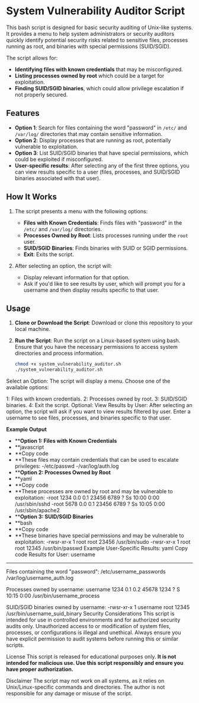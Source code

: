 # System Vulnerability Auditor Script

This bash script is designed for basic security auditing of Unix-like systems. It provides a menu to help system administrators or security auditors quickly identify potential security risks related to sensitive files, processes running as root, and binaries with special permissions (SUID/SGID). 

The script allows for:
- **Identifying files with known credentials** that may be misconfigured.
- **Listing processes owned by root** which could be a target for exploitation.
- **Finding SUID/SGID binaries**, which could allow privilege escalation if not properly secured.

## Features

- **Option 1**: Search for files containing the word "password" in `/etc/` and `/var/log/` directories that may contain sensitive information.
- **Option 2**: Display processes that are running as root, potentially vulnerable to exploitation.
- **Option 3**: List SUID/SGID binaries that have special permissions, which could be exploited if misconfigured.
- **User-specific results**: After selecting any of the first three options, you can view results specific to a user (files, processes, and SUID/SGID binaries associated with that user).

## How It Works

1. The script presents a menu with the following options:
   - **Files with Known Credentials**: Finds files with "password" in the `/etc/` and `/var/log/` directories.
   - **Processes Owned by Root**: Lists processes running under the `root` user.
   - **SUID/SGID Binaries**: Finds binaries with SUID or SGID permissions.
   - **Exit**: Exits the script.

2. After selecting an option, the script will:
   - Display relevant information for that option.
   - Ask if you'd like to see results by user, which will prompt you for a username and then display results specific to that user.

## Usage

1. **Clone or Download the Script**:
   Download or clone this repository to your local machine.

2. **Run the Script**:
   Run the script on a Linux-based system using bash. Ensure that you have the necessary permissions to access system directories and process information.

   ```bash
   chmod +x system_vulnerability_auditor.sh
   ./system_vulnerability_auditor.sh
Select an Option: The script will display a menu. Choose one of the available options:

1: Files with known credentials.
2: Processes owned by root.
3: SUID/SGID binaries.
4: Exit the script.
Optional: View Results by User: After selecting an option, the script will ask if you want to view results filtered by user. Enter a username to see files, processes, and binaries specific to that user.

**Example Output**
- ****Option 1: Files with Known Credentials**
- **javascript
- **Copy code
- **These files may contain credentials that can be used to escalate privileges:
-/etc/passwd
-/var/log/auth.log
- ****Option 2: Processes Owned by Root**
- **yaml
- **Copy code
- **These processes are owned by root and may be vulnerable to exploitation:
-root       1234  0.0  0.1  23456  6789 ?        Ss   10:00   0:00 /usr/sbin/sshd
-root       5678  0.0  0.1  23456  6789 ?        Ss   10:05   0:00 /usr/sbin/apache2
- ****Option 3: SUID/SGID Binaries**
- **bash
- **Copy code
- **These binaries have special permissions and may be vulnerable to exploitation:
-rwsr-xr-x 1 root root 23456 /usr/bin/sudo
-rwsr-xr-x 1 root root 12345 /usr/bin/passwd
Example User-Specific Results:
yaml
Copy code
Results for User: username
------------------
Files containing the word "password":
/etc/username_passwords
/var/log/username_auth.log

Processes owned by username:
username   1234  0.1  0.2  45678  1234 ?        S    10:15   0:00 /usr/bin/username_process

SUID/SGID binaries owned by username:
-rwsr-xr-x 1 username root 12345 /usr/bin/username_suid_binary
Security Considerations
This script is intended for use in controlled environments and for authorized security audits only. Unauthorized access to or modification of system files, processes, or configurations is illegal and unethical. Always ensure you have explicit permission to audit systems before running this or similar scripts.

License
This script is released for educational purposes only. **It is not intended for malicious use. Use this script responsibly and ensure you have proper authorization.**

Disclaimer
The script may not work on all systems, as it relies on Unix/Linux-specific commands and directories.
The author is not responsible for any damage or misuse of the script.
